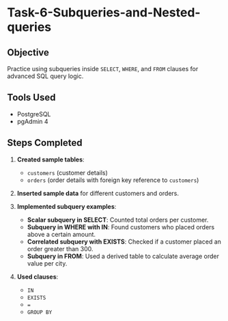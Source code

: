 # Task-6-Subqueries-and-Nested-queries
## Objective
Practice using subqueries inside `SELECT`, `WHERE`, and `FROM` clauses for advanced SQL query logic.

## Tools Used
- PostgreSQL
- pgAdmin 4

## Steps Completed

1. **Created sample tables**:
   - `customers` (customer details)
   - `orders` (order details with foreign key reference to `customers`)

2. **Inserted sample data** for different customers and orders.

3. **Implemented subquery examples**:
   - **Scalar subquery in SELECT**: Counted total orders per customer.
   - **Subquery in WHERE with IN**: Found customers who placed orders above a certain amount.
   - **Correlated subquery with EXISTS**: Checked if a customer placed an order greater than 300.
   - **Subquery in FROM**: Used a derived table to calculate average order value per city.

4. **Used clauses**:
   - `IN`
   - `EXISTS`
   - `=`
   - `GROUP BY`
